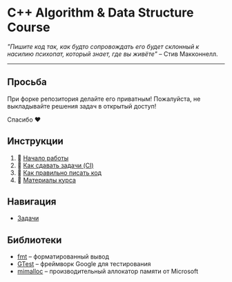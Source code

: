 # C++ Algorithm & Data Structure Course

_"Пишите код так, как будто сопровождать его будет склонный к насилию психопат, который знает, где вы живёте"_ – Стив Макконнелл.

---

## Просьба

При форке репозитория делайте его приватным! Пожалуйста, не выкладывайте решения задач в открытый доступ!

Спасибо ❤️

## Инструкции

1) 🏃 [Начало работы](docs/setup.md)
2) 🤖 [Как сдавать задачи (CI)](docs/ci.md)
3) 📎 [Как правильно писать код](docs/StyleGuide.md)
4) 📎 [Материалы курса](docs/links.md)

## Навигация

- [Задачи](/tasks)


## Библиотеки

- [fmt](https://github.com/fmtlib/fmt) – форматированный вывод
- [GTest](https://github.com/google/googletest) – фреймворк Google для тестирования
- [mimalloc](https://github.com/microsoft/mimalloc) – производительный аллокатор памяти от Microsoft



